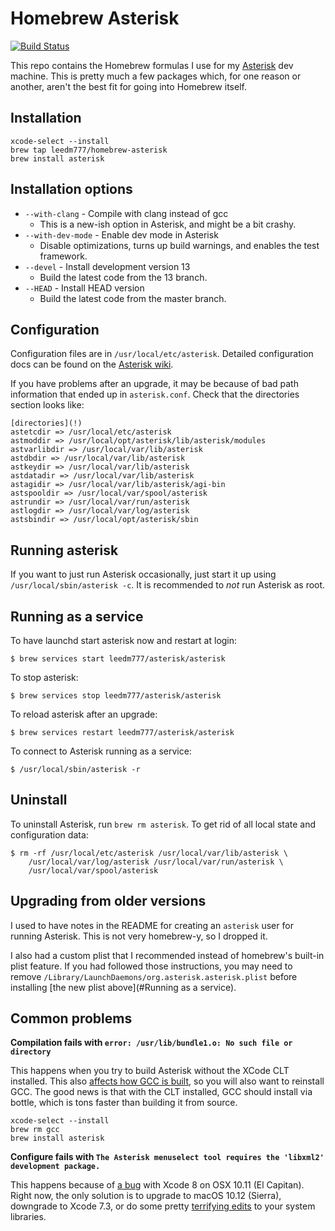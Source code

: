 # Homebrew Asterisk

[![Build Status](https://travis-ci.org/leedm777/homebrew-asterisk.svg?branch=master)](https://travis-ci.org/leedm777/homebrew-asterisk)

This repo contains the Homebrew formulas I use for my [Asterisk][ast] dev
machine. This is pretty much a few packages which, for one reason or
another, aren't the best fit for going into Homebrew itself.

## Installation

    xcode-select --install
    brew tap leedm777/homebrew-asterisk
    brew install asterisk

## Installation options

 * `--with-clang` - Compile with clang instead of gcc
   * This is a new-ish option in Asterisk, and might be a bit crashy.
 * `--with-dev-mode` - Enable dev mode in Asterisk
   * Disable optimizations, turns up build warnings, and enables the test
     framework.
 * `--devel` - Install development version 13
   * Build the latest code from the 13 branch.
 * `--HEAD` - Install HEAD version
   * Build the latest code from the master branch.

## Configuration

Configuration files are in `/usr/local/etc/asterisk`. Detailed configuration
docs can be found on the [Asterisk wiki][config-docs].

If you have problems after an upgrade, it may be because of bad path information
that ended up in `asterisk.conf`. Check that the directories section looks like:

    [directories](!)
    astetcdir => /usr/local/etc/asterisk
    astmoddir => /usr/local/opt/asterisk/lib/asterisk/modules
    astvarlibdir => /usr/local/var/lib/asterisk
    astdbdir => /usr/local/var/lib/asterisk
    astkeydir => /usr/local/var/lib/asterisk
    astdatadir => /usr/local/var/lib/asterisk
    astagidir => /usr/local/var/lib/asterisk/agi-bin
    astspooldir => /usr/local/var/spool/asterisk
    astrundir => /usr/local/var/run/asterisk
    astlogdir => /usr/local/var/log/asterisk
    astsbindir => /usr/local/opt/asterisk/sbin

## Running asterisk

If you want to just run Asterisk occasionally, just start it up using
`/usr/local/sbin/asterisk -c`. It is recommended to *not* run Asterisk as root.

## Running as a service

To have launchd start asterisk now and restart at login:

    $ brew services start leedm777/asterisk/asterisk

To stop asterisk:

    $ brew services stop leedm777/asterisk/asterisk

To reload asterisk after an upgrade:

    $ brew services restart leedm777/asterisk/asterisk

To connect to Asterisk running as a service:

    $ /usr/local/sbin/asterisk -r

## Uninstall

To uninstall Asterisk, run `brew rm asterisk`. To get rid of all local state and
configuration data:

    $ rm -rf /usr/local/etc/asterisk /usr/local/var/lib/asterisk \
        /usr/local/var/log/asterisk /usr/local/var/run/asterisk \
        /usr/local/var/spool/asterisk

## Upgrading from older versions

I used to have notes in the README for creating an `asterisk` user for running
Asterisk. This is not very homebrew-y, so I dropped it.

I also had a custom plist that I recommended instead of homebrew's built-in
plist feature. If you had followed those instructions, you may need to remove
`/Library/LaunchDaemons/org.asterisk.asterisk.plist` before installing
[the new plist above](#Running as a service).

## Common problems

**Compilation fails with `error: /usr/lib/bundle1.o: No such file or directory`**

This happens when you try to build Asterisk without the XCode CLT installed.
This also [affects how GCC is built](Homebrew/homebrew#34461), so you will also
want to reinstall GCC. The good news is that with the CLT installed, GCC should
install via bottle, which is tons faster than building it from source.

    xcode-select --install
    brew rm gcc
    brew install asterisk

**Configure fails with `The Asterisk menuselect tool requires the 'libxml2' development package.`**

This happens because of [a bug](libxml2-bug) with Xcode 8 on OSX 10.11 (El
Capitan). Right now, the only solution is to upgrade to macOS 10.12 (Sierra),
downgrade to Xcode 7.3, or do some pretty [terrifying edits](http://stackoverflow.com/q/39536144/115478)
to your system libraries.

 [ast]: http://asterisk.org/
 [config-docs]: https://wiki.asterisk.org/wiki/x/cYXAAQ
 [libxml2-bug]: https://github.com/leedm777/homebrew-asterisk/issues/23
